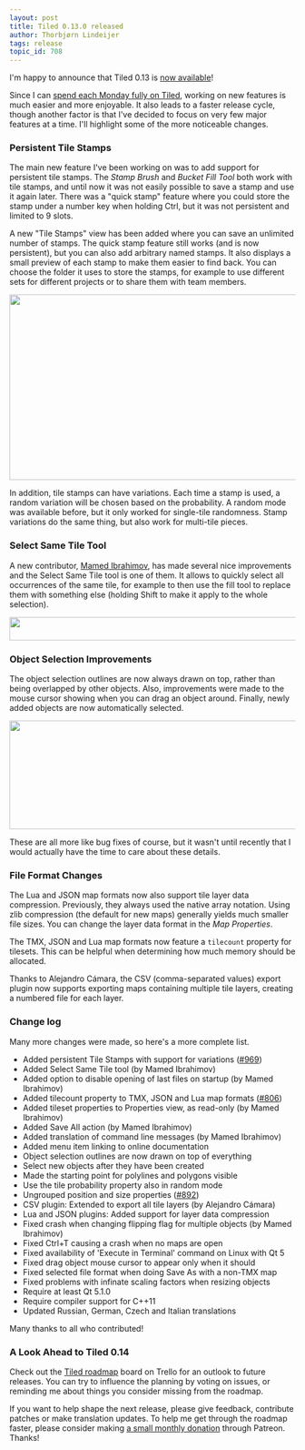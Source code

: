```yaml
---
layout: post
title: Tiled 0.13.0 released
author: Thorbjørn Lindeijer
tags: release
topic_id: 708
---
```


I'm happy to announce that Tiled 0.13 is [now available][1]!

Since I can [spend each Monday fully on Tiled][2], working on new features is much easier and more enjoyable. It also leads to a faster release cycle, though another factor is that I've decided to focus on very few major features at a time. I'll highlight some of the more noticeable changes.

### Persistent Tile Stamps

The main new feature I've been working on was to add support for persistent tile stamps. The *Stamp Brush* and *Bucket Fill Tool* both work with tile stamps, and until now it was not easily possible to save a stamp and use it again later. There was a "quick stamp" feature where you could store the stamp under a number key when holding Ctrl, but it was not persistent and limited to 9 slots.

A new "Tile Stamps" view has been added where you can save an unlimited number of stamps. The quick stamp feature still works (and is now persistent), but you can also add arbitrary named stamps. It also displays a small preview of each stamp to make them easier to find back. You can choose the folder it uses to store the stamps, for example to use different sets for different projects or to share them with team members.

<img src="http://discourse.mapeditor.org/uploads/mapeditor/original/1X/facf3ec11ec946c46802778f0b2a40c49cd1c762.png" width="690" height="326">

In addition, tile stamps can have variations. Each time a stamp is used, a random variation will be chosen based on the probability. A random mode was available before, but it only worked for single-tile randomness. Stamp variations do the same thing, but also work for multi-tile pieces.


### Select Same Tile Tool

A new contributor, [Mamed Ibrahimov][3], has made several nice improvements and the Select Same Tile tool is one of them. It allows to quickly select all occurrences of the same tile, for example to then use the fill tool to replace them with something else (holding Shift to make it apply to the whole selection).

<img src="http://discourse.mapeditor.org/uploads/mapeditor/original/1X/34d71f3a1309fbb19c48fc0843254ff654e0e65b.png" width="575" height="41">

### Object Selection Improvements

The object selection outlines are now always drawn on top, rather than being overlapped by other objects. Also, improvements were made to the mouse cursor showing when you can drag an object around. Finally, newly added objects are now automatically selected.

<img src="http://discourse.mapeditor.org/uploads/mapeditor/original/1X/b8d8b42efd651c865afb98c45126304a5ebb729d.png" width="690" height="191">

These are all more like bug fixes of course, but it wasn't until recently that I would actually have the time to care about these details.

### File Format Changes

The Lua and JSON map formats now also support tile layer data compression. Previously, they always used the native array notation. Using zlib compression (the default for new maps) generally yields much smaller file sizes. You can change the layer data format in the *Map Properties*.

The TMX, JSON and Lua map formats now feature a `tilecount` property for tilesets. This can be helpful when determining how much memory should be allocated.

Thanks to Alejandro Cámara, the CSV (comma-separated values) export plugin now supports exporting maps containing multiple tile layers, creating a numbered file for each layer.

### Change log

Many more changes were made, so here's a more complete list.

* Added persistent Tile Stamps with support for variations ([#969][4])
* Added Select Same Tile tool (by Mamed Ibrahimov)
* Added option to disable opening of last files on startup (by Mamed Ibrahimov)
* Added tilecount property to TMX, JSON and Lua map formats ([#806][5])
* Added tileset properties to Properties view, as read-only (by Mamed Ibrahimov)
* Added Save All action (by Mamed Ibrahimov)
* Added translation of command line messages (by Mamed Ibrahimov)
* Added menu item linking to online documentation
* Object selection outlines are now drawn on top of everything
* Select new objects after they have been created
* Made the starting point for polylines and polygons visible
* Use the tile probability property also in random mode
* Ungrouped position and size properties ([#892][6])
* CSV plugin: Extended to export all tile layers (by Alejandro Cámara)
* Lua and JSON plugins: Added support for layer data compression
* Fixed crash when changing flipping flag for multiple objects (by Mamed Ibrahimov)
* Fixed Ctrl+T causing a crash when no maps are open
* Fixed availability of 'Execute in Terminal' command on Linux with Qt 5
* Fixed drag object mouse cursor to appear only when it should
* Fixed selected file format when doing Save As with a non-TMX map
* Fixed problems with infinate scaling factors when resizing objects
* Require at least Qt 5.1.0
* Require compiler support for C++11
* Updated Russian, German, Czech and Italian translations

Many thanks to all who contributed!

### A Look Ahead to Tiled 0.14

Check out the [Tiled roadmap][7] board on Trello for an outlook to future releases. You can try to influence the planning by voting on issues, or reminding me about things you consider missing from the roadmap.

If you want to help shape the next release, please give feedback, contribute patches or make translation updates. To help me get through the roadmap faster, please consider making [a small monthly donation][9] through Patreon. Thanks!


  [1]: http://www.mapeditor.org/download
  [2]: https://www.patreon.com/bjorn
  [3]: https://github.com/IMMZ
  [4]: https://github.com/bjorn/tiled/issues/969
  [5]: https://github.com/bjorn/tiled/issues/806
  [6]: https://github.com/bjorn/tiled/issues/892
  [7]: https://trello.com/b/yl3PAtN0/tiled-roadmap
  [8]: https://doc.mapeditor.org
  [9]: https://www.patreon.com/bjorn
